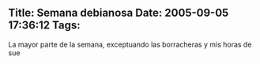Title: Semana debianosa
Date: 2005-09-05 17:36:12
Tags: 
---
<p>La mayor parte de la semana, exceptuando las borracheras y mis horas de sue